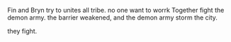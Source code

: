 
Fin and Bryn try to unites all tribe. no one want to worrk Together fight the demon army. the barrier weakened, and the demon army storm the city. 

they fight.

